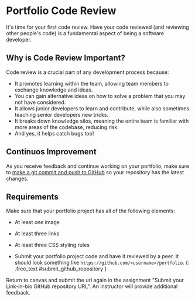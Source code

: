 # Portfolio Code Review

It's time for your first code review. Have your code reviewed (and reviewing other people's code) is a fundamental aspect of being a software developer.

## Why is Code Review Important?

Code review is a crucial part of any development process because:

- It promotes learning within the team, allowing team members to exchange knowledge and ideas.
- You can gain alternative ideas on how to solve a problem that you may not have considered.
- It allows junior developers to learn and contribute, while also sometimes teaching senior developers new tricks.
- It breaks down knowledge silos, meaning the entire team is familiar with more areas of the codebase, reducing risk.
- And yes, it helps catch bugs too!

## Continuos Improvement

As you receive feedback and continue working on your portfolio, make sure to [make a git commit and push to GitHub](/lessons/github-codespaces-vscode#7-save-your-work-with-git) so your repository has the latest changes.

## Requirements

Make sure that your portfolio project has all of the following elements:

- At least one image
- At least three links
- At least three CSS styling rules

- Submit your portfolio project code and have it reviewed by a peer. It should look something like `https://github.com/<username>/portfolio`.
{: .free_text #submit_github_repository }

<aside class="warning">
  Return to canvas and submit the url again in the assignment "Submit your Link-in-bio GitHub repository URL". An instructor will provide additional feedback.
</aside>
